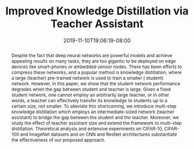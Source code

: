 ---
# Documentation: https://sourcethemes.com/academic/docs/managing-content/

title: "Improved Knowledge Distillation via Teacher Assistant"
subtitle: ""
summary: "This paper studies a drawback of knowledge distilliation and proposes a working solution."
abstract: "Despite the fact that deep neural networks are powerful models and achieve appealing results on many tasks, they are too gigantic to be deployed on edge devices like smart-phones or embedded sensor nodes. There has been efforts to compress these networks, and a popular method is knowledge distillation, where a large (teacher) pre-trained network is used to train a smaller ( student) network. However, in this paper, we show that the student network performance degrades when the gap between student and teacher is large. Given a fixed student network, one cannot employ an arbitrarily large teacher, or in other words, a teacher can effectively transfer its knowledge to students up to a certain size, not smaller. To alleviate this shortcoming, we introduce multi-step knowledge distillation which employs an intermediate-sized network (teacher assistant) to bridge the gap between the student and the teacher. Moreover, we study the effect of teacher assistant size and extend the framework to multi-step distillation. Theoretical analysis and extensive experiments on CIFAR-10, CIFAR-100 and ImageNet datasets and on CNN and ResNet architectures substantiate the effectiveness of our proposed approach."
authors: [Iman Mirzadeh, Mehrdad Farajtabar, Ang Li, Hassan Ghasemzadeh]
tags: []
categories: []
date: 2019-11-10T19:06:19-08:00
lastmod: 2019-11-10T19:06:19-08:00
featured: true
draft: false
publication: AAAI
url_pdf: https://arxiv.org/abs/1902.03393
url_code: https://github.com/imirzadeh/Teacher-Assistant-Knowledge-Distillation
image: "takd-main.png"

# Featured image
# To use, add an image named `featured.jpg/png` to your page's folder.
# Focal points: Smart, Center, TopLeft, Top, TopRight, Left, Right, BottomLeft, Bottom, BottomRight.
image:
  caption: ""
  focal_point: "smart"
  preview_only: false

# Projects (optional).
#   Associate this post with one or more of your projects.
#   Simply enter your project's folder or file name without extension.
#   E.g. `projects = ["internal-project"]` references `content/project/deep-learning/index.md`.
#   Otherwise, set `projects = []`.
projects: []
---